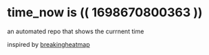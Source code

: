 # time_now is (( 1698670800363 ))

an automated repo that shows the currnent time

inspired by [breakingheatmap](https://github.com/breakingheatmap/breakingheatmap)